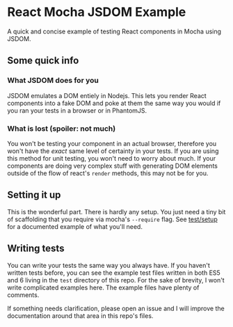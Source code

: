 # React Mocha JSDOM Example

A quick and concise example of testing React components in Mocha using JSDOM.

## Some quick info

### What JSDOM does for you

JSDOM emulates a DOM entiely in Nodejs. This lets you render React components
into a fake DOM and poke at them the same way you would if you ran your tests
in a browser or in PhantomJS.

### What is lost (spoiler: not much)

You won't be testing your component in an actual browser, therefore you won't
have the _exact_ same level of certainty in your tests. If you are using this
method for unit testing, you won't need to worry about much. If your components
are doing very complex stuff with generating DOM elements outside of the flow
of react's `render` methods, this may not be for you.

## Setting it up

This is the wonderful part. There is hardly any setup. You just need a tiny
bit of scaffolding that you require via mocha's `--require` flag. See
[test/setup](https://github.com/twisterghost/react-mocha-jsdom-example/blob/master/test/setup.js)
for a documented example of what you'll need.

## Writing tests

You can write your tests the same way you always have. If you haven't written
tests before, you can see the example test files written in both ES5 and 6
living in the `test` directory of this repo. For the sake of brevity, I won't
write complicated examples here. The example files have plenty of comments.

If something needs clarification, please open an issue and I will improve the
documentation around that area in this repo's files.
